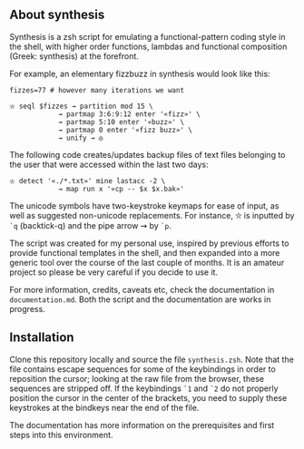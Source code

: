 ## About synthesis

Synthesis is a zsh script for emulating a functional-pattern coding
style in the shell, with higher order functions, lambdas and
functional composition (Greek: synthesis) at the forefront.

For example, an elementary fizzbuzz in synthesis would look like
this:
```
fizzes=77 # however many iterations we want

⛥ seql $fizzes ⇝ partition mod 15 \
			⇝ partmap 3:6:9:12 enter '«fizz»' \
			⇝ partmap 5:10 enter '«buzz»' \
			⇝ partmap 0 enter '«fizz buzz»' \
			⇝ unify ⇝ ◎ 
```

The following code creates/updates backup files of text files
belonging to the user that were accessed within the last two days:
```
⛥ detect '«./*.txt»' mine lastacc -2 \
			⇝ map run x '«cp -- $x $x.bak»'
```
The unicode symbols have two-keystroke keymaps for ease of input,
as well as suggested non-unicode replacements.  For instance, ⛥ is
inputted by `` `q `` (backtick-q) and the pipe arrow ⇝ by `` `p ``.

The script was created for my personal use, inspired by previous
efforts to provide functional templates in the shell, and then
expanded into a more generic tool over the course of the last
couple of months.  It is an amateur project so please be very
careful if you decide to use it.

For more information, credits, caveats etc, check the documentation
in `documentation.md`.  Both the script and the documentation are
works in progress.

## Installation

Clone this repository locally and source the file `synthesis.zsh`.  Note
that the file contains escape sequences for some of the keybindings
in order to reposition the cursor; looking at the raw file from
the browser, these sequences are stripped off.  If the keybindings
`` `1 `` and `` `2 `` do not properly position the cursor in the
center of the brackets, you need to supply these keystrokes at the
bindkeys near the end of the file.

The documentation has more information on the prerequisites and
first steps into this environment.

